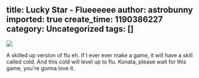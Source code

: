 title: Lucky Star - Flueeeeee
author: astrobunny
imported: true
create_time: 1190386227
category: Uncategorized
tags: []
---
 [![](wp-images/old/albums/luckystar14.jpg)](/images/wp-images/old/albums/luckystar14.jpg)  
  
A skilled up version of flu eh. If I ever ever make a game, it will have a skill called cold. And this cold will level up to flu. Konata, please wait for this game, you're gonna love it.